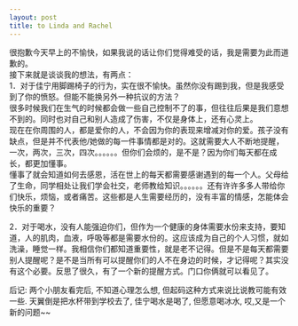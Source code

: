 ```yaml
---
layout: post
title: to Linda and Rachel
---
```


<p>很抱歉今天早上的不愉快，如果我说的话让你们觉得难受的话，我是需要为此而道歉的。<br />
接下来就是谈谈我的想法，有两点：<br />
1．对于佳宁用脚踢椅子的行为，实在很不愉快。虽然你没有踢到我，但是我感受到了你的愤怒。但能不能换另外一种抗议的方法？<br />
很多时候我们在生气的时候都会做一些自己控制不了的事，但往往后果是我们意想不到的。同时也对自己和别人造成了伤害，不仅是身体上，还有心灵上。<br />
现在在你周围的人，都是爱你的人，不会因为你的表现来增减对你的爱。孩子没有缺点，但是并不代表他/她做的每一件事情都是对的。这就需要大人不断地提醒，一次，两次，三次，四次。。。。。。但你们会烦的，是不是？因为你们每天都在成长，都更加懂事。<br />
懂事了就会知道如何去感恩，活在世上的每天都需要感谢遇到的每一个人。父母给了生命，同学相处让我们学会社交，老师教给知识。。。。。。还有许许多多人带给你们快乐，烦恼，或者痛苦。这些都是人生需要经历的，没有丰富的情感，怎能体会快乐的重要？</p>
<p>2．对于喝水，没有人能强迫你们，但作为一个健康的身体需要水份来支持，要知道，人的肌肉，血液，呼吸等都是需要水份的。这应该成为自己的个人习惯，就如洗澡，睡觉一样。我相信你们都知道重要性，就是老不记得。但是不是每天都需要别人提醒呢？是不是当所有可以提醒你们的人不在身边的时候，才记得呢？其实没有这个必要。反思了很久，有了一个新的提醒方式。门口你俩就可以看见了。</p>
<p>后记: 两个小朋友看完后, 不知道心理怎么想, 但起码这种方式来说比说教可能有效一些. 天翼倒是把水杯带到学校去了, 佳宁喝水是喝了, 但愿意喝冰水, 哎,又是一个新的问题~~</p>
